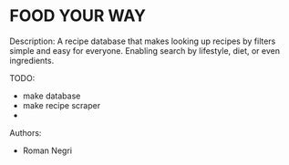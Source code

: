 # FOOD YOUR WAY

Description:
A recipe database that makes looking up recipes by filters simple and easy for everyone. Enabling search by lifestyle, diet, or even ingredients. 

TODO:
- make database
- make recipe scraper
- 

Authors:
- Roman Negri
